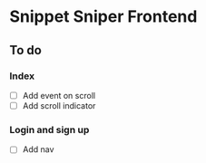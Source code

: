 # Snippet Sniper Frontend

## To do

### Index
- [ ] Add event on scroll
- [ ] Add scroll indicator

### Login and sign up
- [ ] Add nav
